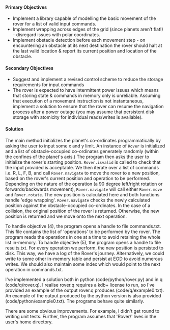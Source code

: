 #### Primary Objectives

- Implement a library capable of modelling the basic movement of the rover for a list of valid input commands.
- Implement wrapping across edges of the grid (since planets aren’t flat!) - disregard issues with polar coordinates.
- Implement obstacle detection before each movement step - on encountering an obstacle at its next destination the rover should halt at the last valid location & report its current position and location of the obstacle.

#### Secondary Objectives

 - Suggest and implement a revised control scheme to reduce the storage requirements for input commands
 - The rover is expected to have intermittent power issues which means that storing state & commands in memory only is unreliable. Assuming that execution of a movement instruction is not instantaneous, implement a solution to ensure that the rover can resume the navigation process after a power outage (you may assume that persistent disk storage with atomicity for individual reads/writes is available).


#### Solution

The main method initializes the planet's co-ordinates programmatically by asking the user to input some x and y limit.
An instance of `Rover` is initialized and a list of obstacle-occupied co-ordinates generately randomly (within the confines of the planet's axis.)
The program then asks the user to initialize the rover's starting position.  `Rover.isvalid` is called to check that the input provided is acceptable.
We then iterate over a list of commands i.e. R, L, F, B, and call `Rover.navigate` to move the rover to a new position, based on the rover's current position and operation to be performed.  Depending on the nature of the operation (a 90 degree left/right rotation or forwards/backwards movement), `Rover.navigate` will call either `Rover.move` and `Rover.rotate`. The new position is calculated here and both functions handle 'edge wrapping'.  `Rover.navigate` checks the newly calculated position against the obstacle-occupied co-ordinates.  In the case of a collision, the original position of the rover is returned.  Otherwise, the new position is returned and we move onto the next operation. 

To handle objective (4), the program opens a handle to file commands.txt.  This file contains the list of 'operations' to be performed by the rover.  The program reads the operations in one at a time to avoid retaining the whole list in-memory.
To handle objective (5), the program opens a handle to file results.txt.  For every operation we perform, the new position is persisted to disk.  This way, we have a log of the Rover's journey.  Alternatively, we could write to some other in-memory table and persist at EOD to avoid numerous writes.  We should also maintain some index which would point to the next operation in commands.txt.

I've implemented a solution both in python (code/python/rover.py) and in q (code/q/rover.q).  I realise rover.q requires a kdb+ license to run, so I've provided an example of the output rover.q produces (code/q/example0.txt).
An example of the output produced by the python version is also provided (code/python/example0.txt).  The programs behave quite similarly.

There are some obvious improvements.  For example, I didn't get round to writing unit tests.
Further, the program assumes that 'Rover/' lives in the user's home directory.
